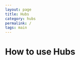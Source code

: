 ```yaml
---
layout: page
title: Hubs
category: hubs
permalink: /
tags: main
---
```


How to use Hubs
===
